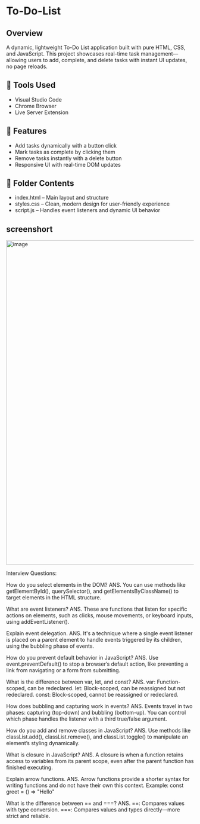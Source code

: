 # To-Do-List

## Overview
A dynamic, lightweight To-Do List application built with pure HTML, CSS, and JavaScript. This project showcases real-time task management—allowing users to add, complete, and delete tasks with instant UI updates, no page reloads.

## 🔧 Tools Used
- Visual Studio Code
- Chrome Browser
- Live Server Extension

## 🌟 Features
- Add tasks dynamically with a button click
- Mark tasks as complete by clicking them
- Remove tasks instantly with a delete button
- Responsive UI with real-time DOM updates

## 📁 Folder Contents
- index.html – Main layout and structure
- styles.css – Clean, modern design for user-friendly experience
- script.js – Handles event listeners and dynamic UI behavior

## screenshort
<img width="1905" height="869" alt="image" src="https://github.com/user-attachments/assets/e1c8ba36-aa6d-410d-b4eb-5906c0232c67" />

Interview Questions:

How do you select elements in the DOM? 
ANS. You can use methods like getElementById(), querySelector(), and getElementsByClassName() to target elements in the HTML structure.

What are event listeners? 
ANS. These are functions that listen for specific actions on elements, such as clicks, mouse movements, or keyboard inputs, using addEventListener().

Explain event delegation. 
ANS. It's a technique where a single event listener is placed on a parent element to handle events triggered by its children, using the bubbling phase of events.

How do you prevent default behavior in JavaScript? 
ANS. Use event.preventDefault() to stop a browser’s default action, like preventing a link from navigating or a form from submitting.

What is the difference between var, let, and const?
ANS. var: Function-scoped, can be redeclared.
     let: Block-scoped, can be reassigned but not redeclared.
     const: Block-scoped, cannot be reassigned or redeclared.

How does bubbling and capturing work in events? 
ANS. Events travel in two phases: capturing (top-down) and bubbling (bottom-up). You can control which phase handles the listener with a third true/false argument.

How do you add and remove classes in JavaScript? 
ANS. Use methods like classList.add(), classList.remove(), and classList.toggle() to manipulate an element’s styling dynamically.

What is closure in JavaScript? 
ANS. A closure is when a function retains access to variables from its parent scope, even after the parent function has finished executing.

Explain arrow functions. 
ANS. Arrow functions provide a shorter syntax for writing functions and do not have their own this context. Example: const greet = () => "Hello"

What is the difference between == and ===?
ANS. ==: Compares values with type conversion.
     ===: Compares values and types directly—more strict and reliable.

